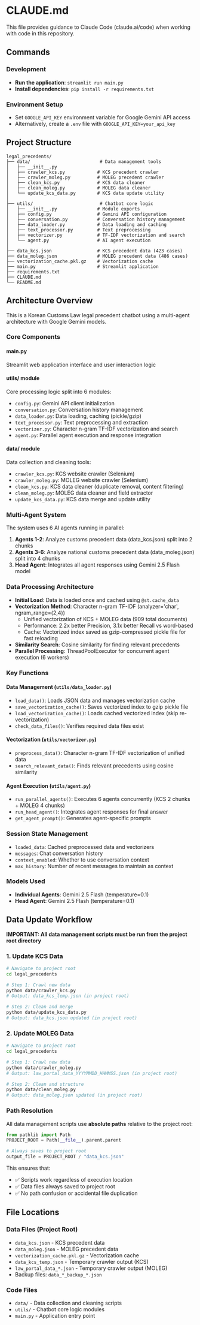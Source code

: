 # CLAUDE.md

This file provides guidance to Claude Code (claude.ai/code) when working with code in this repository.

## Commands

### Development
- **Run the application**: `streamlit run main.py`
- **Install dependencies**: `pip install -r requirements.txt`

### Environment Setup
- Set `GOOGLE_API_KEY` environment variable for Google Gemini API access
- Alternatively, create a `.env` file with `GOOGLE_API_KEY=your_api_key`

## Project Structure

```
legal_precedents/
├── data/                          # Data management tools
│   ├── __init__.py
│   ├── crawler_kcs.py            # KCS precedent crawler
│   ├── crawler_moleg.py          # MOLEG precedent crawler
│   ├── clean_kcs.py              # KCS data cleaner
│   ├── clean_moleg.py            # MOLEG data cleaner
│   └── update_kcs_data.py        # KCS data update utility
│
├── utils/                         # Chatbot core logic
│   ├── __init__.py               # Module exports
│   ├── config.py                 # Gemini API configuration
│   ├── conversation.py           # Conversation history management
│   ├── data_loader.py            # Data loading and caching
│   ├── text_processor.py         # Text preprocessing
│   ├── vectorizer.py             # TF-IDF vectorization and search
│   └── agent.py                  # AI agent execution
│
├── data_kcs.json                 # KCS precedent data (423 cases)
├── data_moleg.json               # MOLEG precedent data (486 cases)
├── vectorization_cache.pkl.gz    # Vectorization cache
├── main.py                       # Streamlit application
├── requirements.txt
├── CLAUDE.md
└── README.md
```

## Architecture Overview

This is a Korean Customs Law legal precedent chatbot using a multi-agent architecture with Google Gemini models.

### Core Components

#### **main.py**
Streamlit web application interface and user interaction logic

#### **utils/ module**
Core processing logic split into 6 modules:
- `config.py`: Gemini API client initialization
- `conversation.py`: Conversation history management
- `data_loader.py`: Data loading, caching (pickle/gzip)
- `text_processor.py`: Text preprocessing and extraction
- `vectorizer.py`: Character n-gram TF-IDF vectorization and search
- `agent.py`: Parallel agent execution and response integration

#### **data/ module**
Data collection and cleaning tools:
- `crawler_kcs.py`: KCS website crawler (Selenium)
- `crawler_moleg.py`: MOLEG website crawler (Selenium)
- `clean_kcs.py`: KCS data cleaner (duplicate removal, content filtering)
- `clean_moleg.py`: MOLEG data cleaner and field extractor
- `update_kcs_data.py`: KCS data merge and update utility

### Multi-Agent System
The system uses 6 AI agents running in parallel:
1. **Agents 1-2**: Analyze customs precedent data (data_kcs.json) split into 2 chunks
2. **Agents 3-6**: Analyze national customs precedent data (data_moleg.json) split into 4 chunks
3. **Head Agent**: Integrates all agent responses using Gemini 2.5 Flash model

### Data Processing Architecture
- **Initial Load**: Data is loaded once and cached using `@st.cache_data`
- **Vectorization Method**: Character n-gram TF-IDF (analyzer='char', ngram_range=(2,4))
  - Unified vectorization of KCS + MOLEG data (909 total documents)
  - Performance: 2.2x better Precision, 3.1x better Recall vs word-based
  - Cache: Vectorized index saved as gzip-compressed pickle file for fast reloading
- **Similarity Search**: Cosine similarity for finding relevant precedents
- **Parallel Processing**: ThreadPoolExecutor for concurrent agent execution (6 workers)

### Key Functions

#### Data Management (`utils/data_loader.py`)
- `load_data()`: Loads JSON data and manages vectorization cache
- `save_vectorization_cache()`: Saves vectorized index to gzip pickle file
- `load_vectorization_cache()`: Loads cached vectorized index (skip re-vectorization)
- `check_data_files()`: Verifies required data files exist

#### Vectorization (`utils/vectorizer.py`)
- `preprocess_data()`: Character n-gram TF-IDF vectorization of unified data
- `search_relevant_data()`: Finds relevant precedents using cosine similarity

#### Agent Execution (`utils/agent.py`)
- `run_parallel_agents()`: Executes 6 agents concurrently (KCS 2 chunks + MOLEG 4 chunks)
- `run_head_agent()`: Integrates agent responses for final answer
- `get_agent_prompt()`: Generates agent-specific prompts

### Session State Management
- `loaded_data`: Cached preprocessed data and vectorizers
- `messages`: Chat conversation history
- `context_enabled`: Whether to use conversation context
- `max_history`: Number of recent messages to maintain as context

### Models Used
- **Individual Agents**: Gemini 2.5 Flash (temperature=0.1)
- **Head Agent**: Gemini 2.5 Flash (temperature=0.1)

## Data Update Workflow

**IMPORTANT: All data management scripts must be run from the project root directory**

### 1. Update KCS Data

```bash
# Navigate to project root
cd legal_precedents

# Step 1: Crawl new data
python data/crawler_kcs.py
# Output: data_kcs_temp.json (in project root)

# Step 2: Clean and merge
python data/update_kcs_data.py
# Output: data_kcs.json updated (in project root)
```

### 2. Update MOLEG Data

```bash
# Navigate to project root
cd legal_precedents

# Step 1: Crawl new data
python data/crawler_moleg.py
# Output: law_portal_data_YYYYMMDD_HHMMSS.json (in project root)

# Step 2: Clean and structure
python data/clean_moleg.py
# Output: data_moleg.json updated (in project root)
```

### Path Resolution

All data management scripts use **absolute paths** relative to the project root:

```python
from pathlib import Path
PROJECT_ROOT = Path(__file__).parent.parent

# Always saves to project root
output_file = PROJECT_ROOT / "data_kcs.json"
```

This ensures that:
- ✅ Scripts work regardless of execution location
- ✅ Data files always saved to project root
- ✅ No path confusion or accidental file duplication

## File Locations

### Data Files (Project Root)
- `data_kcs.json` - KCS precedent data
- `data_moleg.json` - MOLEG precedent data
- `vectorization_cache.pkl.gz` - Vectorization cache
- `data_kcs_temp.json` - Temporary crawler output (KCS)
- `law_portal_data_*.json` - Temporary crawler output (MOLEG)
- Backup files: `data_*_backup_*.json`

### Code Files
- `data/` - Data collection and cleaning scripts
- `utils/` - Chatbot core logic modules
- `main.py` - Application entry point
